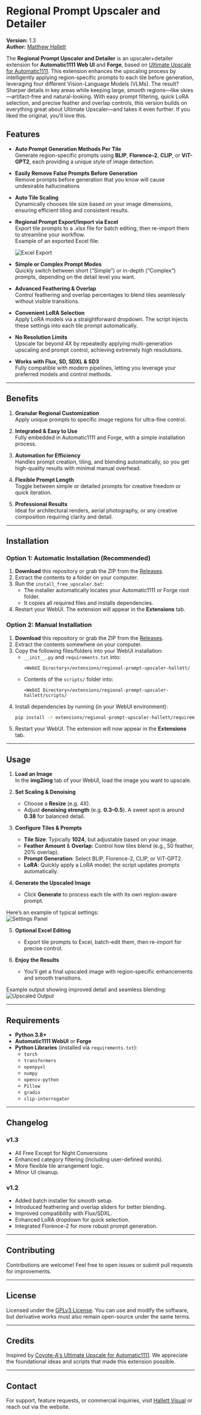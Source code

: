 # **Regional Prompt Upscaler and Detailer**

**Version:** 1.3  
**Author:** [Matthew Hallett](https://hallett-ai.com)

The **Regional Prompt Upscaler and Detailer** is an upscaler+detailer extension for **Automatic1111 Web UI** and **Forge**, based on [Ultimate Upscale for Automatic1111](https://github.com/Coyote-A/ultimate-upscale-for-automatic1111). This extension enhances the upscaling process by intelligently applying region-specific prompts to each tile before generation, leveraging four different Vision-Language Models (VLMs). The result? Sharper details in key areas while keeping large, smooth regions—like skies—artifact-free and natural-looking.
With easy prompt filtering, quick LoRA selection, and precise feather and overlap controls, this version builds on everything great about Ultimate Upscaler—and takes it even further. If you liked the original, you’ll love this.

## **Features**

- **Auto Prompt Generation Methods Per Tile**  
  Generate region-specific prompts using **BLIP**, **Florence-2**, **CLIP**, or **ViT-GPT2**, each providing a unique style of image detection.

- **Easily Remove False Prompts Before Generation**  
  Remove prompts before generation that you know will cause undesirable hallucinations

- **Auto Tile Scaling**  
  Dynamically chooses tile size based on your image dimensions, ensuring efficient tiling and consistent results.

- **Regional Prompt Export/Import via Excel**  
  Export tile prompts to a .xlsx file for batch editing, then re-import them to streamline your workflow.  
  Example of an exported Excel file:
  
  ![Excel Export](assets/excel_example.JPG)

- **Simple or Complex Prompt Modes**  
  Quickly switch between short (“Simple”) or in-depth (“Complex”) prompts, depending on the detail level you want.

- **Advanced Feathering & Overlap**  
  Control feathering and overlap percentages to blend tiles seamlessly without visible transitions.

- **Convenient LoRA Selection**  
  Apply LoRA models via a straightforward dropdown. The script injects these settings into each tile prompt automatically.

- **No Resolution Limits**  
  Upscale far beyond 4X by repeatedly applying multi-generation upscaling and prompt control, achieving extremely high resolutions.

- **Works with Flux, SD, SDXL & SD3**  
  Fully compatible with modern pipelines, letting you leverage your preferred models and control methods.

---

## **Benefits**

1. **Granular Regional Customization**  
   Apply unique prompts to specific image regions for ultra-fine control.

2. **Integrated & Easy to Use**  
   Fully embedded in Automatic1111 and Forge, with a simple installation process.

3. **Automation for Efficiency**  
   Handles prompt creation, tiling, and blending automatically, so you get high-quality results with minimal manual overhead.

4. **Flexible Prompt Length**  
   Toggle between simple or detailed prompts for creative freedom or quick iteration.

5. **Professional Results**  
   Ideal for architectural renders, aerial photography, or any creative composition requiring clarity and detail.

---

## **Installation**

### **Option 1: Automatic Installation (Recommended)**

1. **Download** this repository or grab the ZIP from the [Releases](../../releases).
2. Extract the contents to a folder on your computer.
3. Run the `install_free_upscaler.bat`:
   - The installer automatically locates your Automatic1111 or Forge root folder.
   - It copies all required files and installs dependencies.
4. Restart your WebUI. The extension will appear in the **Extensions** tab.

### **Option 2: Manual Installation**

1. **Download** this repository or grab the ZIP from the [Releases](../../releases).
2. Extract the contents somewhere on your computer.
3. Copy the following files/folders into your WebUI installation:
   - `__init__.py` and `requirements.txt` into:  
     ```
     <WebUI Directory>/extensions/regional-prompt-upscaler-hallett/
     ```
   - Contents of the `scripts/` folder into:  
     ```
     <WebUI Directory>/extensions/regional-prompt-upscaler-hallett/scripts/
     ```
4. Install dependencies by running (in your WebUI environment):
   ```bash
   pip install -r extensions/regional-prompt-upscaler-hallett/requirements.txt
   ```
5. Restart your WebUI. The extension will now appear in the **Extensions** tab.

---

## **Usage**

1. **Load an Image**  
   In the **img2img** tab of your WebUI, load the image you want to upscale.

2. **Set Scaling & Denoising**  
   - Choose a **Resize** (e.g. 4X).  
   - Adjust **denoising strength** (e.g. **0.3–0.5**). A sweet spot is around **0.38** for balanced detail.

3. **Configure Tiles & Prompts**  
   - **Tile Size**: Typically **1024**, but adjustable based on your image.  
   - **Feather Amount** & **Overlap**: Control how tiles blend (e.g., 50 feather, 20% overlap).  
   - **Prompt Generation**: Select BLIP, Florence-2, CLIP, or ViT-GPT2.  
   - **LoRA**: Quickly apply a LoRA model; the script updates prompts automatically.

4. **Generate the Upscaled Image**  
   - Click **Generate** to process each tile with its own region-aware prompt.

Here’s an example of typical settings:  
![Settings Panel](assets/hallett_settings.jpg)

5. **Optional Excel Editing**  
   - Export tile prompts to Excel, batch-edit them, then re-import for precise control.

6. **Enjoy the Results**  
   - You’ll get a final upscaled image with region-specific enhancements and smooth transitions.

Example output showing improved detail and seamless blending:  
![Upscaled Output](assets/sample_compare.jpg)

---

## **Requirements**

- **Python 3.8+**
- **Automatic1111 WebUI** or **Forge**
- **Python Libraries** (installed via `requirements.txt`):
  - `torch`
  - `transformers`
  - `openpyxl`
  - `numpy`
  - `opencv-python`
  - `Pillow`
  - `gradio`
  - `clip-interrogator`

---

## **Changelog**

### **v1.3**
- All Free Except for Night Conversions
- Enhanced category filtering (including user-defined words).
- More flexible tile arrangement logic.
- Minor UI cleanup.

### **v1.2**
- Added batch installer for smooth setup.  
- Introduced feathering and overlap sliders for better blending.  
- Improved compatibility with Flux/SDXL.  
- Enhanced LoRA dropdown for quick selection.  
- Integrated Florence-2 for more robust prompt generation.

---

## **Contributing**

Contributions are welcome! Feel free to open issues or submit pull requests for improvements.

---

## **License**

Licensed under the [GPLv3 License](LICENSE). You can use and modify the software, but derivative works must also remain open-source under the same terms.

---

## **Credits**

Inspired by [Coyote-A's Ultimate Upscale for Automatic1111](https://github.com/Coyote-A/ultimate-upscale-for-automatic1111). We appreciate the foundational ideas and scripts that made this extension possible.

---

## **Contact**

For support, feature requests, or commercial inquiries, visit [Hallett Visual](https://hallett-ai.com) or reach out via the website.
